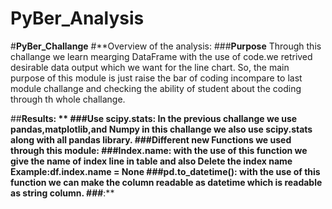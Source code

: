 # PyBer_Analysis
#**PyBer_Challange**
#**Overview of the analysis: 
  ###**Purpose**
        Through this challange we learn mearging DataFrame with the use of code.we retrived desirable data output which we want for the line chart.
          So, the main purpose of this module is just raise the bar of coding incompare to last module challange and checking the ability of student about the coding           through th whole challange.
          
  ##**Results: **
  ###**Use scipy.stats:**
        In the previous challange we use pandas,matplotlib,and Numpy in this challange we also use scipy.stats along with all pandas library. 
  ###**Different new Functions we used through this module:**
        ###**Index.name:**
            with the use of this function we give the name of index line in table and also **Delete** the index name Example:df.index.name = None
        ###**pd.to_datetime():**
            with the use of this function we can make the column readable as datetime which is readable as string column.
        ###**:**
  
